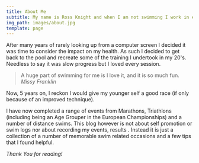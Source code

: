 ```yaml
---
title: About Me
subtitle: My name is Ross Knight and when I am not swimming I work in eCommerce.
img_path: images/about.jpg
template: page
---
```


After many years of rarely looking up from a computer  screen I decided it was time to consider the impact on my health. As such I decided to get back to the pool and recreate some of the training I undertook in my 20's. Needless to say it was slow progress but I loved every session. 

>A huge part of swimming for me is I love it, and it is so much fun. <cite>Missy Franklin</cite>


Now, 5 years on, I reckon I would give my younger self a good race (if only because of an improved technique).

I have now completed a range of events from Marathons, Triathlons (including being an Age Grouper in the European Championships) and a number of distance swims. This blog however is not about self promotion or swim logs nor about recording my events, results . Instead it is just a collection of a number of memorable swim related occasions and a few tips that I found helpful.

*Thank You for reading!*
